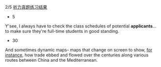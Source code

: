 2/5 [听力真题练习结果](https://toefl.kmf.com/listening/result/166070734085225273)

* 5

Y'see, I always have to check the class schedules of potential 
**applicants**... to make sure they're full-time students in good standing.

* 30

And sometimes dynamic maps- maps that change on screen to show, <u>for 
instance</u>, how trade ebbed and flowed over the centuries along various 
routes between China and the Mediterranean.
